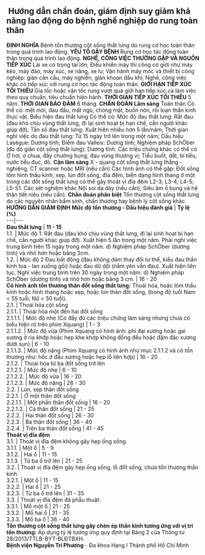 ## ️ Hướng dẫn chẩn đoán, giám định suy giảm khả năng lao động do bệnh nghề nghiệp do rung toàn thân

**ĐỊNH NGHĨA**
Bệnh tổn thương cột sống thắt lưng do rung cơ học toàn thân trong quá trình lao động.
**YẾU TỐ GÂY BỆNH**
Rung cơ học tác động toàn thân trong quá trình lao động.
**NGHỀ, CÔNG VIỆC THƯỜNG GẶP VÀ NGUỒN TIẾP XÚC**
Lái xe có trọng tải lớn;
Điều khiển máy thi công cơ giới như máy kéo, máy đào, máy xúc, xe nâng, xe lu;
Vận hành máy móc và thiết bị công nghiệp: giàn cần cẩu, máy nghiền, giàn khoan dầu khí;
Nghề, công việc khác có tiếp xúc với rung cơ học tác động toàn thân.
**GIỚI HẠN TIẾP XÚC TỐI THIỂU**
Gia tốc hoặc vận tốc rung vượt quá giới hạn tiếp xúc ca làm việc theo quy chuẩn, tiêu chuẩn hiện hành.
**THỜI GIAN TIẾP XÚC TỐI THIỂU**
5 năm.
**THỜI GIAN BẢO ĐẢM**
6 tháng.
**CHẨN ĐOÁN**
**Lâm sàng**
Toàn thân
Có thể có: mệt mỏi, đau đầu, mất ngủ, chóng mặt, buồn nôn, rối loạn thần kinh thực vật.
Biểu hiện đau thắt lưng
Có thể có:
Mức độ đau thắt lưng: Rất đau (đau khó chịu vùng thắt lưng, đi lại sinh hoạt bị hạn chế, cần người khác giúp đỡ);
Tần số đau thắt lưng: Xuất hiện nhiều hơn 5 lần/năm;
Thời gian nghỉ việc do đau thắt lưng: Từ 15 ngày trở lên trong một năm;
Dấu hiệu Lasègue: Dương tính;
Điểm đau Valleix: Dương tính;
Nghiệm pháp SchÖber (đo độ giãn cột sống thắt lưng): Dương tính.
Các triệu chứng khác có thể có
Ợ hơi, ợ chua, đầy chướng bụng, đau vùng thượng vị;
Tiểu buốt, dắt, bí tiểu, nước tiểu đục, đỏ.
**Cận lâm sàng**
X - quang cột sống thắt lưng thẳng - nghiêng, CT scanner hoặc MRI (nếu cần)
Các hình ảnh có thể gặp: Đốt sống lõm hình thấu kính; xẹp, lún đốt sống, đĩa đệm, biến dạng hình thang ở một trong các đốt sống thắt lưng có thể gây thoát vị đĩa đệm L2-3; L3-4; L4-5; L5-S1.
Các xét nghiệm khác
Nội soi dạ dày (nếu cần);
Siêu âm ổ bụng và hệ thận tiết niệu (nếu cần).
**Chẩn đoán phân biệt**
Tổn thương cột sống thắt lưng do các nguyên nhân bẩm sinh, chấn thương hay bệnh lý cột sống khác.
**HƯỚNG DẪN GIÁM ĐỊNH**
**Mức độ tổn thương - Dấu hiệu đánh giá** |  **Tỷ lệ (%)**  
---|---  
**Đau thắt lưng** |  **11 - 15**  
1.1. |  Mức độ 1: Rất đau (đau khó chịu vùng thắt lưng, đi lại sinh hoạt bị hạn chế, cần người khác giúp đỡ). Xuất hiện 5 lần trong một năm. Phải nghỉ việc trung bình trên 15 ngày trong một năm. d) Nghiệm pháp SchÖber (dương tính) và nhỏ hơn hoặc bằng 3cm.  
1.2. |  Mức độ 2 Đau bất động (đau không dám thay đổi tư thế, kiểu đau thần kinh tọa - lan xuống gối) hoặc đau dữ dội (nằm yên vẫn đau). Xuất hiện liên tục. Nghỉ việc trung bình trên 30 ngày trong một năm. d) Nghiệm pháp SchÖber (dương tính) và nhỏ hơn hoặc bằng 3 cm. |  16 - 20  
**Có hình ảnh tổn thương thân đốt sống thắt lưng:** Thoái hóa, hoặc lõm thấu kính hoặc hình thang hoặc xẹp, hoặc lún thân đốt sống, (trong độ tuổi Nam < 55 tuổi; Nữ < 50 tuổi).  
2.1. |  Thoái hóa cột sống  
2.1.1. |  Thoái hóa một đến hai đốt sống  
2.1.1.1. |  Mức độ nhẹ (Có đầy đủ các triệu chứng lâm sàng nhưng chưa có biểu hiện rõ trên phim Xquang) |  1 - 3  
2.1.1.2. |  Mức độ vừa (Phim Xquang có hình ảnh: phì đại xương hoặc gai xương ở rìa khớp hoặc hẹp khe khớp không đồng đều hoặc đậm đặc xương dưới sụn) |  6 - 10  
2.1.1.3. |  Mức độ nặng (Phim Xquang có hình ảnh như mục 2.1.1.2 và có tổn thương như: hốc ở đầu xương hoặc hẹp lỗ liên hợp) |  16 - 20  
2.1.2. |  Thoái hóa từ ba đốt sống trở lên  
2.1.2.1. |  Mức độ nhẹ |  6 - 10  
2.1.2.2. |  Mức độ vừa |  16 - 20  
2.1.2.3. |  Mức độ nặng |  26 - 30  
2.2. |  Lún, xẹp thân đốt sống  
2.2.1. |  Ở một thân đốt sống  
2.2.1.1. |  Một phần thân đốt sống |  16 - 20  
2.2.1.2. |  Cả thân đốt sống |  21 - 25  
2.2.2. |  Hai thân đốt sống |  26 - 30  
2.2.3. |  Ba thân đốt sống |  36 - 40  
2.2.4. |  Trên ba thân đốt sống |  41 - 45  
**Thoát vị đĩa đệm**  
3.1. |  Thoát vị đĩa đệm không gây hẹp ống sống  
3.1.1. |  Một ổ |  5 - 9  
3.1.2. |  Hai ổ |  11 - 15  
3.1.3. |  Từ ba ổ trở lên |  21 - 25  
3.2. |  Thoát vị đĩa đệm gây hẹp ống sống, lỗ đốt sống, chưa tổn thương thần kinh  
3.2.1. |  Một ổ |  11 - 15  
3.2.2. |  Hai ổ |  21 - 25  
3.2.3. |  Từ ba ổ trở lên |  31 - 35  
3.3. |  Thoát vị đĩa đệm đã phẫu thuật:  
3.3.1. |  Mổ một ổ |  21 - 25  
3.3.2. |  Mổ hai ổ |  31 - 35  
3.3.3. |  Mổ ba ổ |  36 - 40  
**Tổn thương cột sống thắt lưng gây chèn ép thần kinh tương ứng với vị trí tổn thương:** Áp dụng tỷ lệ tương ứng quy định tại Bảng 2 của Thông tư 28/2013/TTLB-BYT-BLĐTBXH.  
**Bệnh viện Nguyễn Tri Phương** - Đa khoa Hạng I Thành phố Hồ Chí Minh
